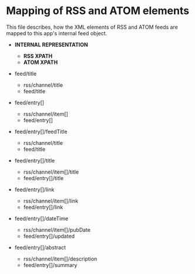 # Mapping of RSS and ATOM elements

This file describes, how the XML elements of RSS and ATOM feeds are mapped to this app's internal feed object.

* **INTERNAL REPRESENTATION**
  * **RSS XPATH**
  * **ATOM XPATH**

* feed/title
  * rss/channel/title
  * feed/title

* feed/entry[]
  * rss/channel/item[]
  * feed/entry[]
* feed/entry[]/feedTitle
  * rss/channel/title
  * feed/title
* feed/entry[]/title
  * rss/channel/item[]/title
  * feed/entry[]/title
* feed/entry[]/link
  * rss/channel/item[]/link
  * feed/entry[]/link
* feed/entry[]/dateTime
  * rss/channel/item[]/pubDate
  * feed/entry[]/updated
* feed/entry[]/abstract
  * rss/channel/item[]/description
  * feed/entry[]/summary
